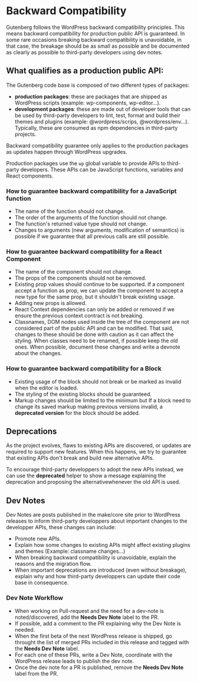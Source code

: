 # Backward Compatibility

Gutenberg follows the WordPress backward compatibility principles. This means backward compatibility for production public API is guaranteed. In some rare occasions breaking backward compatibility is unavoidable, in that case, the breakage should be as small as possible and be documented as clearly as possible to third-party developers using dev notes.

## What qualifies as a production public API:

The Gutenberg code base is composed of two different types of packages: 
 - **production packages**: these are packages that are shipped as WordPress scripts (example: wp-components, wp-editor...).
 - **development packages**: these are made out of developer tools that can be used by third-party developers to lint, test, format and build their themes and plugins (example: @wordpress/scrips, @wordpress/env...). Typically, these are consumed as npm dependencies in third-party projects.

Backward compatibility guarantee only applies to the production packages as updates happen through WordPress upgrades.
 
Production packages use the `wp` global variable to provide APIs to third-party developers. These APIs can be JavaScript functions, variables and React components.

### How to guarantee backward compatibility for a JavaScript function

* The name of the function should not change.
* The order of the arguments of the function should not change.
* The function's returned value type should not change.
* Changes to arguments (new arguments, modification of semantics) is possible if we guarantee that all previous calls are still possible.

### How to guarantee backward compatibility for a React Component

* The name of the component should not change.
* The props of the components should not be removed.
* Existing prop values should continue to be supported. If a component accept a function as prop, we can update the component to accept a new type for the same prop, but it shouldn't break existing usage.
* Adding new props is allowed.
* React Context dependencies can only be added or removed if we ensure the previous context contract is not breaking.
* Classnames, DOM nodes used inside the tree of the component are not considered part of the public API and can be modified. That said, changes to these should be done with caution as it can affect the styling. When classes need to be renamed, if possible keep the old ones. When possible, document these changes and write a devnote about the changes.

### How to guarantee backward compatibility for a Block

* Existing usage of the block should not break or be marked as invalid when the editor is loaded.
* The styling of the existing blocks should be guaranteed.
* Markup changes should be limited to the minimum but If a block need to change its saved markup making previous versions invalid, a **deprecated version** for the block should be added.

## Deprecations

As the project evolves, flaws to existing APIs are discovered, or updates are required to support new features. When this happens, we try to guarantee that existing APIs don't break and build new alternative APIs.

To encourage third-party developpers to adopt the new APIs instead, we can use the **deprecated** helper to show a message explaining the deprecation and proposing the alternativewhenever the old API is used.

## Dev Notes

Dev Notes are posts published in the make/core site prior to WordPress releases to inform third-party developpers about important changes to the developper APIs, these changes can include:
* Promote new APIs.
* Explain how some changes to existing APIs might affect existing plugins and themes (Example: classname changes...)
* When breaking backward compatibility is unavoidable, explain the reasons and the migration flow.
* When important deprecations are introduced (even without breakage), explain why and how third-party developpers can update their code base in consequence.

### Dev Note Workflow

- When working on Pull-request and the need for a dev-note is noted/discovered, add the **Needs Dev Note** label to the PR.
- If possible, add a comment to the PR explaining why the Dev Note is needed.
- When the first beta of the next WordPress release is shipped, go throught the list of merged PRs included in this release and tagged with the **Needs Dev Note** label.
- For each one of these PRs, write a Dev Note, coordinate with the WordPress release leads to publish the dev note.
- Once the dev note for a PR is published, remove the **Needs Dev Note** label from the PR.
